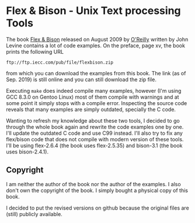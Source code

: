 # Flex & Bison - Unix Text processing Tools

The book [Flex & Bison][1] released on August 2009 by [O'Reilly][2] written by John Levine contains
a lot of code examples. On the preface, page xv, the book prints the following URL

    ftp://ftp.iecc.com/pub/file/flexbison.zip

from which you can download the examples from this book. The link (as of Sep. 2019) is still online
and you can still download the zip file.

Executing `make` does indeed compile many examples, however (I'm using GCC 8.3.0 on Gentoo Linux) most of them
compile with warnings and at some point it simply stops with a compile error. Inspecting the source code reveals
that many examples are simply outdated, specially the C code.

Wanting to refresh my knowledge about these two tools, I decided to go through the whole book again and
rewrite the code examples one by one. I'll update the outdated C code and use C99 instead. I'll also try
to fix any flex/bison code that does not compile with modern version of these tools.
I'll be using flex-2.6.4 (the book uses flex-2.5.35) and bison-3.1 (the book uses bison-2.4.1).

## Copyright

I am neither the author of the book nor the author of the examples. I also don't own the copyright of the
book. I simply bought a physical copy of this book.

I decided to put the revised versions on github because the original files are (still) publicly available.


[1]: http://shop.oreilly.com/product/9780596155988.do
[2]: http://shop.oreilly.com/
